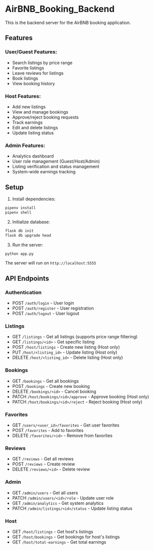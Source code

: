 # AirBNB_Booking_Backend

This is the backend server for the AirBNB booking application.

## Features

### User/Guest Features:
- Search listings by price range
- Favorite listings
- Leave reviews for listings
- Book listings
- View booking history

### Host Features:
- Add new listings
- View and manage bookings
- Approve/reject booking requests
- Track earnings
- Edit and delete listings
- Update listing status

### Admin Features:
- Analytics dashboard
- User role management (Guest/Host/Admin)
- Listing verification and status management
- System-wide earnings tracking

## Setup

1. Install dependencies:
```bash
pipenv install
pipenv shell
```

2. Initialize database:
```bash
flask db init
flask db upgrade head
```

3. Run the server:
```bash
python app.py
```

The server will run on `http://localhost:5555`

## API Endpoints

### Authentication
- POST `/auth/login` - User login
- POST `/auth/register` - User registration
- POST `/auth/logout` - User logout

### Listings
- GET `/listings` - Get all listings (supports price range filtering)
- GET `/listings/<id>` - Get specific listing
- POST `/host/listings` - Create new listing (Host only)
- PUT `/host/<listing_id>` - Update listing (Host only)
- DELETE `/host/<listing_id>` - Delete listing (Host only)

### Bookings
- GET `/bookings` - Get all bookings
- POST `/bookings` - Create new booking
- DELETE `/bookings/<id>` - Cancel booking
- PATCH `/host/bookings/<id>/approve` - Approve booking (Host only)
- PATCH `/host/bookings/<id>/reject` - Reject booking (Host only)

### Favorites
- GET `/users/<user_id>/favorites` - Get user favorites
- POST `/favorites` - Add to favorites
- DELETE `/favorites/<id>` - Remove from favorites

### Reviews
- GET `/reviews` - Get all reviews
- POST `/reviews` - Create review
- DELETE `/reviews/<id>` - Delete review

### Admin
- GET `/admin/users` - Get all users
- PATCH `/admin/users/<id>/role` - Update user role
- GET `/admin/analytics` - Get system analytics
- PATCH `/admin/listings/<id>/status` - Update listing status

### Host
- GET `/host/listings` - Get host's listings
- GET `/host/bookings` - Get bookings for host's listings
- GET `/host/total-earnings` - Get total earnings
